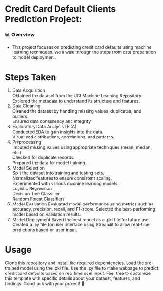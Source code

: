 # Credit Card Default Clients Prediction Project:

### 📊 Overview
- This project focuses on predicting credit card defaults using machine learning techniques. We’ll walk through the steps from data preparation to model deployment.

# Steps Taken
1. Data Acquisition\
    Obtained the dataset from the UCI Machine Learning Repository.\
    Explored the metadata to understand its structure and features.
2. Data Cleaning\
    Cleaned the dataset by handling missing values, duplicates, and outliers.\
    Ensured data consistency and integrity.
3. Exploratory Data Analysis (EDA)\
    Conducted EDA to gain insights into the data.\
    Visualized distributions, correlations, and patterns.
4. Preprocessing\
    Imputed missing values using appropriate techniques (mean, median, etc.).\
    Checked for duplicate records.\
    Prepared the data for model training.
5. Model Selection\
    Split the dataset into training and testing sets.\
    Normalized features to ensure consistent scaling.\
    Experimented with various machine learning models:\
        Logistic Regression\
        Decision Tree Classifier\
        Random Forest Classifier\
6. Model Evaluation
    Evaluated model performance using metrics such as accuracy, precision, recall, and F1-score.
    Selected the best-performing model based on validation results.
7. Model Deployment
    Saved the best model as a .pkl file for future use.
    Created a .py file for user interface using Streamlit to allow real-time predictions based on user input.

# Usage

Clone this repository and install the required dependencies.
Load the pre-trained model using the .pkl file.
Use the .py file to make webpage to predict credit card defaults based on real time user input.
Feel free to customize this template with specific details about your dataset, features, and findings. Good luck with your project! 🚀